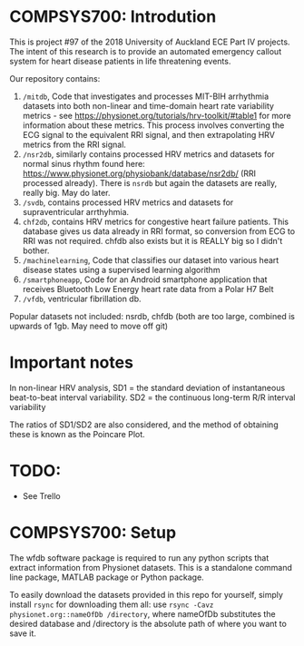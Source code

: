 # COMPSYS700: Introdution
This is project #97 of the 2018 University of Auckland ECE Part IV projects. The intent of this research is
to provide an automated emergency callout system for heart disease patients in life threatening events. 

Our repository contains:
1. `/mitdb`, Code that investigates and processes MIT-BIH arrhythmia datasets into both non-linear and time-domain heart rate variability metrics - see https://physionet.org/tutorials/hrv-toolkit/#table1 for more information about these metrics. This process involves converting the ECG signal to the equivalent RRI signal, and then extrapolating HRV metrics from the RRI signal.
2. `/nsr2db`, similarly contains processed HRV metrics and datasets for normal sinus rhythm found here: https://www.physionet.org/physiobank/database/nsr2db/ (RRI processed already). There is `nsrdb` but again the datasets are really, really big. May do later.
3. `/svdb`, contains processed HRV metrics and datasets for supraventricular arrthyhmia.
4. `chf2db`, contains HRV metrics for congestive heart failure patients. This database gives us data already in RRI format, so conversion from ECG to RRI was not required. chfdb also exists but it is REALLY big so I didn't bother.
5. `/machinelearning`, Code that classifies our dataset into various heart disease states using a supervised learning algorithm 
6. `/smartphoneapp`, Code for an Android smartphone application that receives Bluetooth Low Energy heart rate data from a Polar H7 Belt
7. `/vfdb`, ventricular fibrillation db.

Popular datasets not included: nsrdb, chfdb (both are too large, combined is upwards of 1gb. May need to move off git)

# Important notes
In non-linear HRV analysis,
SD1 = the standard deviation of instantaneous beat-to-beat interval variability.
SD2 = the continuous long-term R/R interval variability

The ratios of SD1/SD2 are also considered, and the method of obtaining these is known as the Poincare Plot.


# TODO:
- See Trello

# COMPSYS700: Setup

The wfdb software package is required to run any python scripts that extract information from Physionet datasets. This is a standalone command line package, MATLAB package or Python package.

To easily download the datasets provided in this repo for yourself, simply install
`rsync` for downloading them all: use `rsync -Cavz physionet.org::nameOfDb /directory`, where nameOfDb substitutes the desired database and /directory is the absolute path of where you want to save it.
